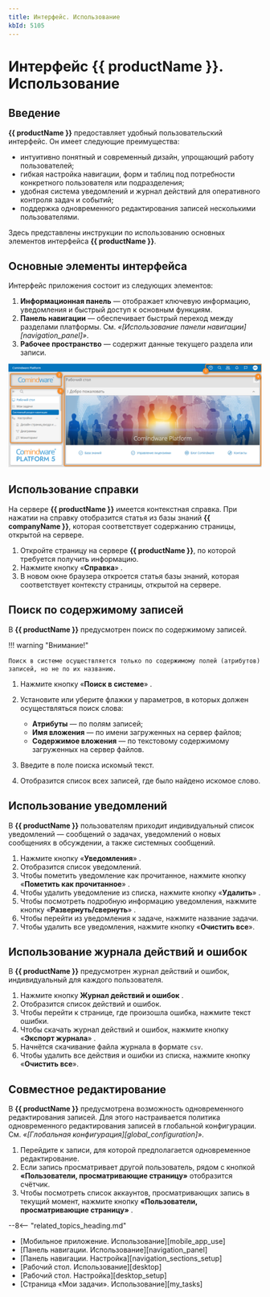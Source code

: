 ```yaml
---
title: Интерфейс. Использование
kbId: 5105
---
```


# Интерфейс {{ productName }}. Использование

## Введение

**{{ productName }}** предоставляет удобный пользовательский интерфейс. Он имеет следующие преимущества:

- интуитивно понятный и современный дизайн, упрощающий работу пользователей;
- гибкая настройка навигации, форм и таблиц под потребности конкретного пользователя или подразделения;
- удобная система уведомлений и журнал действий для оперативного контроля задач и событий;
- поддержка одновременного редактирования записей несколькими пользователями.

Здесь представлены инструкции по использованию основных элементов интерфейса **{{ productName }}**.

## Основные элементы интерфейса

Интерфейс приложения состоит из следующих элементов:

1. **Информационная панель** — отображает ключевую информацию, уведомления и быстрый доступ к основным функциям.
2. **Панель навигации** — обеспечивает быстрый переход между разделами платформы. См. _«[Использование панели навигации][navigation_panel]»_.
3. **Рабочее пространство** — содержит данные текущего раздела или записи.

_![Элементы интерфейса {{ productName }}](img/interface_use_elements.png)_

## Использование справки

На сервере **{{ productName }}** имеется контекстная справка. При нажатии на справку отобразится статья из базы знаний **{{ companyName }}**, которая соответствует содержанию страницы, открытой на сервере.

1. Откройте страницу на сервере **{{ productName }}**, по которой требуется получить информацию.
2. Нажмите кнопку «**Справка**» <i class="fa-light fa-question-circle"></i>.
3. В новом окне браузера откроется статья базы знаний, которая соответствует контексту страницы, открытой на сервере.

## Поиск по содержимому записей

В **{{ productName }}** предусмотрен поиск по содержимому записей.

!!! warning "Внимание!"

    Поиск в системе осуществляется только по содержимому полей (атрибутов) записей, но не по их названию.

1. Нажмите кнопку «**Поиск в системе**» <i class="fa-light fa-search"></i>.
2. Установите или уберите флажки у параметров, в которых должен осуществляться поиск слова:

    - **Атрибуты** — по полям записей;
    - **Имя вложения** — по имени загруженных на сервер файлов;
    - **Содержимое вложения** — по текстовому содержимому загруженных на сервер файлов.

3. Введите в поле поиска искомый текст.
4. Отобразится список всех записей, где было найдено искомое слово.

## Использование уведомлений

В **{{ productName }}**  пользователям приходит индивидуальный список уведомлений — сообщений о задачах, уведомлений о новых сообщениях в обсуждении, а также системных сообщений.

1. Нажмите кнопку «**Уведомления**» <i class="fa-light fa-bell"></i>.
2. Отобразится список уведомлений.
3. Чтобы пометить уведомление как прочитанное, нажмите кнопку «**Пометить как прочитанное**» <i class="fa-light fa-check-double"></i>.
4. Чтобы удалить уведомление из списка, нажмите кнопку «**Удалить**» <i class="fa-light fa-ban"></i>.
5. Чтобы посмотреть подробную информацию уведомления, нажмите кнопку «**Развернуть/свернуть**» <i class="fa-light fa-angle-down"></i>.
6. Чтобы перейти из уведомления к задаче, нажмите название задачи.
7. Чтобы удалить все уведомления, нажмите кнопку «**Очистить все**».

## Использование журнала действий и ошибок

В **{{ productName }}** предусмотрен журнал действий и ошибок, индивидуальный для каждого пользователя.

1. Нажмите кнопку **Журнал действий и ошибок** <i class="fa-light fa-flag"></i>.
2. Отобразится список действий и ошибок.
3. Чтобы перейти к странице, где произошла ошибка, нажмите текст ошибки.
4. Чтобы скачать журнал действий и ошибок, нажмите кнопку «**Экспорт журнала**» <i class="fa-light fa-cloud-download"></i>.
5. Начнётся скачивание файла журнала в формате `csv`.
6. Чтобы удалить все действия и ошибки из списка, нажмите кнопку «**Очистить все**».

## Совместное редактирование

В **{{ productName }}** предусмотрена возможность одновременного редактирования записей. Для этого настраивается политика одновременного редактирования записей в глобальной конфигурации. См. _«[Глобальная конфигурация][global_configuration]»_.

1. Перейдите к записи, для которой предполагается одновременное редактирование.
2. Если запись просматривает другой пользователь, рядом с кнопкой **«Пользователи, просматривающие страницу»** <i class="fa-light fa-user-friends "></i> отобразится счётчик.
3. Чтобы посмотреть список аккаунтов, просматривающих запись в текущий момент, нажмите кнопку **«Пользователи, просматривающие страницу»** <i class="fa-light fa-user-friends "></i>.

<div class="relatedTopics" markdown="block">

--8<-- "related_topics_heading.md"

- [Мобильное приложение. Использование][mobile_app_use]
- [Панель навигации. Использование][navigation_panel]
- [Панель навигации. Настройка][navigation_sections_setup]
- [Рабочий стол. Использование][desktop]
- [Рабочий стол. Настройка][desktop_setup]
- [Страница «Мои задачи». Использование][my_tasks]

</div>
